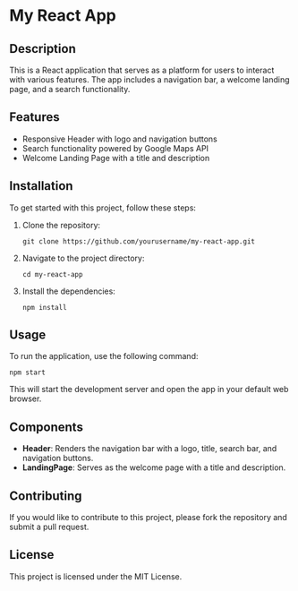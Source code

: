 # My React App

## Description
This is a React application that serves as a platform for users to interact with various features. The app includes a navigation bar, a welcome landing page, and a search functionality.

## Features
- Responsive Header with logo and navigation buttons
- Search functionality powered by Google Maps API
- Welcome Landing Page with a title and description

## Installation
To get started with this project, follow these steps:

1. Clone the repository:
   ```
   git clone https://github.com/yourusername/my-react-app.git
   ```

2. Navigate to the project directory:
   ```
   cd my-react-app
   ```

3. Install the dependencies:
   ```
   npm install
   ```

## Usage
To run the application, use the following command:
```
npm start
```
This will start the development server and open the app in your default web browser.

## Components
- **Header**: Renders the navigation bar with a logo, title, search bar, and navigation buttons.
- **LandingPage**: Serves as the welcome page with a title and description.

## Contributing
If you would like to contribute to this project, please fork the repository and submit a pull request.

## License
This project is licensed under the MIT License.